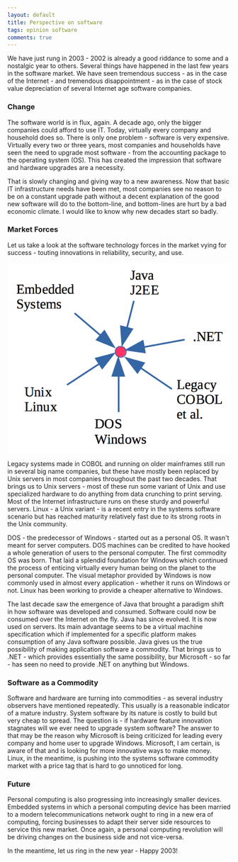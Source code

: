 ```yaml
---
layout: default
title: Perspective on software
tags: opinion software
comments: true
---
```


We have just rung in 2003 - 2002 is already a good riddance to some and a nostalgic year to others. Several things have happened in the last few years in the software market. We have seen tremendous success - as in the case of the Internet - and tremendous disappointment - as in the case of stock value depreciation of several Internet age software companies.

### Change

The software world is in flux, again. A decade ago, only the bigger companies could afford to use IT. Today, virtually every company and household does so. There is only one problem - software is very expensive. Virtually every two or three years, most companies and households have seen the need to upgrade most software - from the accounting package to the operating system (OS). This has created the impression that software and hardware upgrades are a necessity.

That is slowly changing and giving way to a new awareness. Now that basic IT infrastructure needs have been met, most companies see no reason to be on a constant upgrade path without a decent explanation of the good new software will do to the bottom-line, and bottom-lines are hurt by a bad economic climate. I would like to know why new decades start so badly.

### Market Forces

Let us take a look at the software technology forces in the market vying for success - touting innovations in reliability, security, and use.

![software technology forces in the market vying for success](/assets/img/software-forces-2003.png)

Legacy systems made in COBOL and running on older mainframes still run in several big name companies, but these have mostly been replaced by Unix servers in most companies throughout the past two decades. That brings us to Unix servers - most of these run some variant of Unix and use specialized hardware to do anything from data crunching to print serving. Most of the Internet infrastructure runs on these sturdy and powerful servers. Linux - a Unix variant - is a recent entry in the systems software scenario but has reached maturity relatively fast due to its strong roots in the Unix community.

DOS - the predecessor of Windows - started out as a personal OS. It wasn't meant for server computers. DOS machines can be credited to have hooked a whole generation of users to the personal computer. The first commodity OS was born. That laid a splendid foundation for Windows which continued the process of enticing virtually every human being on the planet to the personal computer. The visual metaphor provided by Windows is now commonly used in almost every application - whether it runs on Windows or not. Linux has been working to provide a cheaper alternative to Windows.

The last decade saw the emergence of Java that brought a paradigm shift in how software was developed and consumed. Software could now be consumed over the Internet on the fly. Java has since evolved. It is now used on servers. Its main advantage seems to be a virtual machine specification which if implemented for a specific platform makes consumption of any Java software possible. Java gives us the true possibility of making application software a commodity. That brings us to .NET - which provides essentially the same possibility, bur Microsoft - so far - has seen no need to provide .NET on anything but Windows.

### Software as a Commodity

Software and hardware are turning into commodities - as several industry observers have mentioned repeatedly. This usually is a reasonable indicator of a mature industry. System software by its nature is costly to build but very cheap to spread. The question is - if hardware feature innovation stagnates will we ever need to upgrade system software? The answer to that may be the reason why Microsoft is being criticized for leading every company and home user to upgrade Windows. Microsoft, I am certain, is aware of that and is looking for more innovative ways to make money. Linux, in the meantime, is pushing into the systems software commodity market with a price tag that is hard to go unnoticed for long.

### Future

Personal computing is also progressing into increasingly smaller devices. Embedded systems in which a personal computing device has been married to a modern telecommunications network ought to ring in a new era of computing, forcing businesses to adapt their server side resources to service this new market. Once again, a personal computing revolution will be driving changes on the business side and not vice-versa.

In the meantime, let us ring in the new year - Happy 2003!
